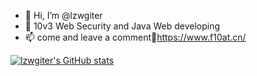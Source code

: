 - 👋 Hi, I’m @lzwgiter
- 👀 10v3 Web Security and Java Web developing
- 📫 come and leave a comment👋https://www.f10at.cn/

[![lzwgiter's GitHub stats](https://github-readme-stats.vercel.app/api?username=lzwgiter&show_icons=true&theme=tokyonight)](https://github.com/anuraghazra/github-readme-stats)
<!---
lzwgiter/lzwgiter is a ✨ special ✨ repository because its `README.md` (this file) appears on your GitHub profile.
You can click the Preview link to take a look at your changes.
--->
